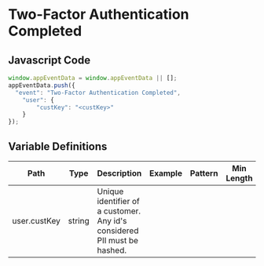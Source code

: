 # Two-Factor Authentication Completed

### 

## Javascript Code
```js
window.appEventData = window.appEventData || [];
appEventData.push({
  "event": "Two-Factor Authentication Completed",
    "user": {
        "custKey": "<custKey>"
    }
});
```

## Variable Definitions

|Path|Type|Description|Example|Pattern|Min Length|Max Length|Minimum|Maximum|Multiple Of|
| --- | --- | --- | --- | --- | --- | --- | --- | --- | --- |
|user.custKey|string|Unique identifier of a customer.  Any id's considered PII must be hashed. ||||||||




